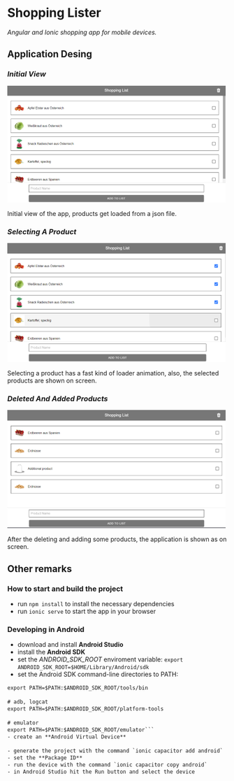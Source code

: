 # Shopping Lister

*Angular and Ionic shopping app for mobile devices.*


## Application Desing

### *Initial View*
![Initial View](git-image/image1.png)

Initial view of the app, products get loaded from a json file.

### *Selecting A Product*
![Selecting A Product](git-image/image2.png)

Selecting a product has a fast kind of loader animation, also, the selected products are shown on screen.

### *Deleted And Added Products*
![Deleted And Added Products](git-image/image3.png)

After the deleting and adding some products, the application is shown as on screen.


## Other remarks

### How to start and build the project

- run ```npm install``` to install the necessary dependencies
- run ```ionic serve``` to start the app in your browser

### Developing in Android

- download and install **Android Studio**
- install the **Android SDK**
- set the *ANDROID_SDK_ROOT* enviroment variable: `export ANDROID_SDK_ROOT=$HOME/Library/Android/sdk`
- set the Android SDK command-line directories to PATH:
```# avdmanager, sdkmanager
export PATH=$PATH:$ANDROID_SDK_ROOT/tools/bin

# adb, logcat
export PATH=$PATH:$ANDROID_SDK_ROOT/platform-tools

# emulator
export PATH=$PATH:$ANDROID_SDK_ROOT/emulator```
- create an **Android Virtual Device**

- generate the project with the command `ionic capacitor add android`
- set the **Package ID**
- run the device with the command `ionic capacitor copy android`
- in Android Studio hit the Run button and select the device